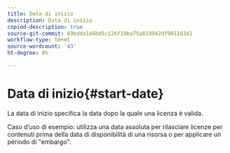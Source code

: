 ```yaml
---
title: Data di inizio
description: Data di inizio
copied-description: true
source-git-commit: 89bdda1d4bd5c126f19ba75a819942df901183d1
workflow-type: tm+mt
source-wordcount: '43'
ht-degree: 0%

---
```



# Data di inizio{#start-date}

La data di inizio specifica la data dopo la quale una licenza è valida.

Caso d’uso di esempio: utilizza una data assoluta per rilasciare licenze per contenuti prima della data di disponibilità di una risorsa o per applicare un periodo di &quot;embargo&quot;.
